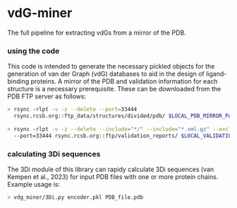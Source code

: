 # vdG-miner
The full pipeline for extracting vdGs from a mirror of the PDB.

### using the code
This code is intended to generate the necessary pickled objects for the generation of van der Graph 
(vdG) databases to aid in the design of ligand-binding proteins.  A mirror of the PDB and validation 
information for each structure is a necessary prerequisite.  These can be downloaded from the 
PDB FTP server as follows:

```bash
> rsync -rlpt -v -z --delete --port=33444
  rsync.rcsb.org::ftp_data/structures/divided/pdb/ $LOCAL_PDB_MIRROR_PATH
  
> rsync -rlpt -v -z --delete --include="*/" --include="*.xml.gz" --exclude="*"
  --port=33444 rsync.rcsb.org::ftp/validation_reports/ $LOCAL_VALIDATION_PATH
```

### calculating 3Di sequences
The 3Di module of this library can rapidy calculate 3Di sequences (van Kempen et al., 2023) for 
input PDB files with one or more protein chains. Example usage is:

```bash
> vdg_miner/3Di.py encoder.pkl PDB_file.pdb
```